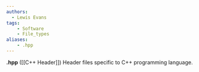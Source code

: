 ```yaml
---
authors:
  - Lewis Evans
tags:
    - Software
    - File_types
aliases:
    - .hpp
---
```

**.hpp** ([[C++ Header]]) Header files specific to C++ programming language.
